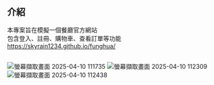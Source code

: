 ## 介紹
本專案旨在模擬一個餐廳官方網站
</br>
包含登入、註冊、購物車、查看訂單等功能
https://skyrain1234.github.io/funghua/

## 
![螢幕擷取畫面 2025-04-10 111735](https://github.com/user-attachments/assets/897c1c33-9c1e-454e-92f8-9073fafcbebf)
![螢幕擷取畫面 2025-04-10 112309](https://github.com/user-attachments/assets/62917925-45b3-45e0-bf08-819d2c7cb7de)
![螢幕擷取畫面 2025-04-10 112438](https://github.com/user-attachments/assets/6dfd0ae5-1df4-49df-acd6-585a0bd71a70)
